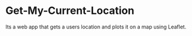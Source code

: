 # Get-My-Current-Location
Its a web app that gets a users location and plots it on a map using Leaflet.
